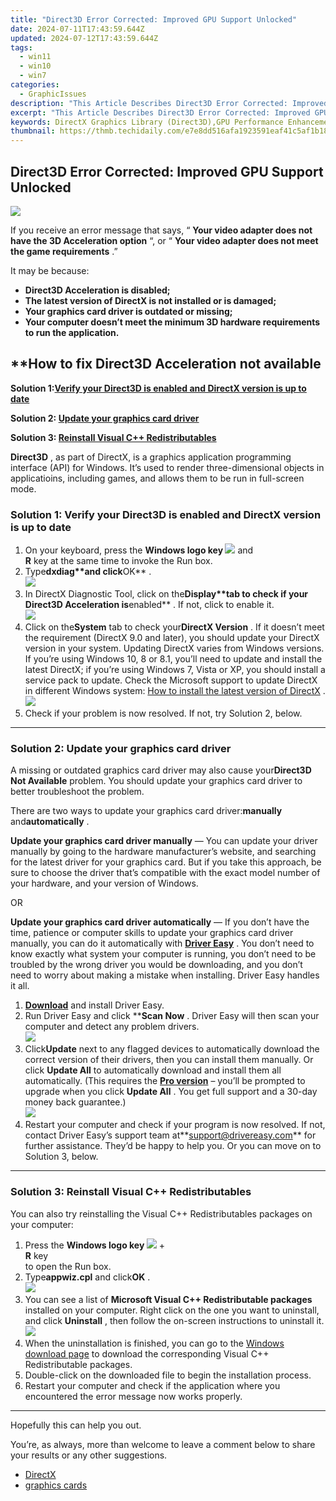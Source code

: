 ```yaml
---
title: "Direct3D Error Corrected: Improved GPU Support Unlocked"
date: 2024-07-11T17:43:59.644Z
updated: 2024-07-12T17:43:59.644Z
tags:
  - win11
  - win10
  - win7
categories:
  - GraphicIssues
description: "This Article Describes Direct3D Error Corrected: Improved GPU Support Unlocked"
excerpt: "This Article Describes Direct3D Error Corrected: Improved GPU Support Unlocked"
keywords: DirectX Graphics Library (Direct3D),GPU Performance Enhancement,Error Correction in Graphics Drivers,Advanced GPU Support Techniques,Real-Time Graphics Rendering Optimization,Improved Gaming Experience on PCs,Next-Generation DirectX Technology
thumbnail: https://thmb.techidaily.com/e7e8dd516afa1923591eaf41c5af1b183e6c455af91f00d4dbb04a5e5e72a795.jpg
---
```


## Direct3D Error Corrected: Improved GPU Support Unlocked

![](https://images.drivereasy.com/wp-content/uploads/2018/08/img_5b7b8b866db5e.png)

 If you receive an error message that says, “ **Your video adapter does not have the 3D Acceleration option**  “, or “ **Your video adapter does not meet the game requirements**  .”

 It may be because:

* **Direct3D Acceleration is disabled;**
* **The latest version of DirectX is not installed or is damaged;**
* **Your graphics card driver is outdated or missing;**
* **Your computer doesn’t meet the minimum 3D hardware requirements to run the application.**

## ****How to fix Direct3D Acceleration not available**

 **Solution 1:[Verify your Direct3D is enabled and DirectX version is up to date](#method1)**

 **Solution 2: [Update your graphics card driver](#method2)**

 **Solution 3: [Reinstall Visual C++ Redistributables](#method3)**

**Direct3D** , as part of DirectX, is a graphics application programming interface (API) for Windows. It’s used to render three-dimensional objects in applicatioins, including games, and allows them to be run in full-screen mode.

### Solution 1: Verify your Direct3D is enabled and DirectX version is up to date

1. On your keyboard, press the **Windows logo key ![](https://images.drivereasy.com/wp-content/uploads/2018/08/img_5b7b8ac86a6f5.png)**  and  
 **R** key at the same time to invoke the Run box.
2. Type****dxdiag**and click****OK** .  
![](https://images.drivereasy.com/wp-content/uploads/2018/08/img_5b7b8b3e75161.png)
3. In DirectX Diagnostic Tool, click on the****Display**tab to check if your Direct3D Acceleration is****enabled** . If not, click to enable it.  
![](https://images.drivereasy.com/wp-content/uploads/2018/08/img_5b7b8c1f7496a.jpg)
4. Click on the**System** tab to check your**DirectX Version** .  If it doesn’t meet the requirement (DirectX 9.0 and later), you should update your DirectX version in your system. Updating DirectX varies from Windows versions.  
 If you’re using Windows 10, 8 or 8.1, you’ll need to update and install the latest DirectX; if you’re using Windows 7, Vista or XP, you should install a service pack to update. Check the Microsoft support to update DirectX in different Windows system: [How to install the latest version of DirectX](https://support.microsoft.com/en-us/help/179113/how-to-install-the-latest-version-of-directx)  .  
![](https://images.drivereasy.com/wp-content/uploads/2018/08/img_5b7b8d336b3d4.jpg)
5. Check if your problem is now resolved. If not, try Solution 2, below.

---

### Solution 2: Update your graphics card driver

 A missing or outdated graphics card driver may also cause your**Direct3D Not Available** problem. You should update your graphics card driver to better troubleshoot the problem.

 There are two ways to update your graphics card driver:**manually** and**automatically** .

**Update your graphics card driver manually** — You can update your driver manually by going to the hardware manufacturer’s website, and searching for the latest driver for your graphics card. But if you take this approach, be sure to choose the driver that’s compatible with the exact model number of your hardware, and your version of Windows.

OR

**Update your graphics card driver automatically** — If you don’t have the time, patience or computer skills to update your graphics card driver manually, you can do it automatically with **[Driver Easy](https://tools.techidaily.com/drivereasy/download/)**  . You don’t need to know exactly what system your computer is running, you don’t need to be troubled by the wrong driver you would be downloading, and you don’t need to worry about making a mistake when installing. Driver Easy handles it all.

1. **[Download](https://tools.techidaily.com/drivereasy/download/)**  and install Driver Easy.
2. Run Driver Easy and click ****Scan Now**  . Driver Easy will then scan your computer and detect any problem drivers.  
![](https://images.drivereasy.com/wp-content/uploads/2018/11/img_5bfcc45af28d0.jpg)
3. Click**Update**  next to any flagged devices to automatically download the correct version of their drivers, then you can install them manually. Or click **Update All**  to automatically download and install them all automatically. (This requires the **[Pro version](https://tools.techidaily.com/drivereasy/download/)**  – you’ll be prompted to upgrade when you click **Update All**  . You get full support and a 30-day money back guarantee.)  
![](https://images.drivereasy.com/wp-content/uploads/2018/11/img_5bfcc47398702.jpg)
4. Restart your computer and check if your program is now resolved. If not, contact Driver Easy’s support team at**<support@drivereasy.com>** for further assistance. They’d be happy to help you. Or you can move on to Solution 3, below.

---

### Solution 3: Reinstall Visual C++ Redistributables

 You can also try reinstalling the Visual C++ Redistributables packages on your computer:

1. Press the **Windows logo key ![](https://images.drivereasy.com/wp-content/uploads/2018/08/img_5b7b8ac86a6f5.png)**  +  
 **R** key  
 to open the Run box.
2. Type**appwiz.cpl** and click**OK** .  
![](https://images.drivereasy.com/wp-content/uploads/2018/08/img_5b7baf1906244.png)
3. You can see a list of **Microsoft Visual C++ Redistributable packages**  installed on your computer. Right click on the one you want to uninstall, and click **Uninstall**  , then follow the on-screen instructions to uninstall it.  
![](https://images.drivereasy.com/wp-content/uploads/2018/08/img_5b7baf7492bc3.jpg)
4. When the uninstallation is finished, you can go to the [Windows download page](https://support.microsoft.com/en-hk/help/2977003/the-latest-supported-visual-c-downloads)  to download the corresponding Visual C++ Redistributable packages.
5. Double-click on the downloaded file to begin the installation process.
6. Restart your computer and check if the application where you encountered the error message now works properly.

---

Hopefully this can help you out.

 You’re, as always, more than welcome to leave a comment below to share your results or any other suggestions.

* [DirectX](https://tools.techidaily.com/drivereasy/download/)
* [graphics cards](https://tools.techidaily.com/drivereasy/download/)

<ins class="adsbygoogle"
     style="display:block"
     data-ad-format="autorelaxed"
     data-ad-client="ca-pub-7571918770474297"
     data-ad-slot="1223367746"></ins>



<ins class="adsbygoogle"
     style="display:block"
     data-ad-client="ca-pub-7571918770474297"
     data-ad-slot="8358498916"
     data-ad-format="auto"
     data-full-width-responsive="true"></ins>




